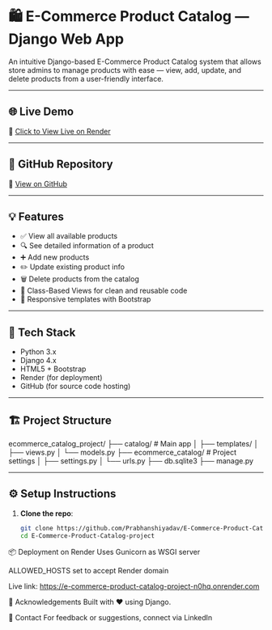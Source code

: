 # 🛍️ E-Commerce Product Catalog — Django Web App

An intuitive Django-based E-Commerce Product Catalog system that allows store admins to manage products with ease — view, add, update, and delete products from a user-friendly interface.

---

## 🌐 Live Demo

🚀 [Click to View Live on Render](https://e-commerce-product-catalog-project-n0hq.onrender.com/)

---

## 📂 GitHub Repository

📎 [View on GitHub](https://github.com/Prabhanshiyadav/E-Commerce-Product-Catalog-project)

---

## 💡 Features

- ✅ View all available products
- 🔍 See detailed information of a product
- ➕ Add new products
- ✏️ Update existing product info
- 🗑️ Delete products from the catalog
- 🧩 Class-Based Views for clean and reusable code
- 🎨 Responsive templates with Bootstrap

---

## 🧱 Tech Stack

- Python 3.x
- Django 4.x
- HTML5 + Bootstrap
- Render (for deployment)
- GitHub (for source code hosting)

---

## 🏗️ Project Structure
ecommerce_catalog_project/
├── catalog/ # Main app
│ ├── templates/
│ ├── views.py
│ └── models.py
├── ecommerce_catalog/ # Project settings
│ ├── settings.py
│ └── urls.py
├── db.sqlite3
├── manage.py


---

## ⚙️ Setup Instructions

1. **Clone the repo**:
   ```bash
   git clone https://github.com/Prabhanshiyadav/E-Commerce-Product-Catalog-project.git
   cd E-Commerce-Product-Catalog-project


📦 Deployment on Render
Uses Gunicorn as WSGI server

ALLOWED_HOSTS set to accept Render domain

Live link: https://e-commerce-product-catalog-project-n0hq.onrender.com

🙌 Acknowledgements
Built with ❤️ using Django.

📧 Contact
For feedback or suggestions, connect via LinkedIn



